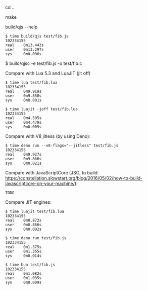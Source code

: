cd ..

make

build/qjs --help

```
$ time build/qjs test/fib.js 
102334155
real    0m13.443s
user    0m13.297s
sys     0m0.006s
```

$ build/qjsc -e test/fib.js -o test/fib.c

Compare with Lua 5.3 and LuaJIT (jit off)
```
$ time lua test/fib.lua 
102334155
real    0m9.919s
user    0m9.858s
sys     0m0.001s

$ time luajit -joff test/fib.lua 
102334155
real    0m4.505s
user    0m4.479s
sys     0m0.005s
```

Compare with V8 jitless (by using Deno):
```
$ time deno run --v8-flags="--jitless" test/fib.js
102334155
real    0m9.927s
user    0m9.866s
sys     0m0.021s
```


Compare with JavaScriptCore (JSC, to build: https://constellation.slowstart.org/blog/2016/05/02/how-to-build-javascriptcore-on-your-machine/):
```
TODO
```

Compare JIT engines:
```
$ time luajit test/fib.lua 
102334155
real    0m0.872s
user    0m0.866s
sys     0m0.002s

$ time deno run test/fib.js
102334155
real    0m1.375s
user    0m1.355s
sys     0m0.014s

$ time bun test/fib.js
102334155
real    0m1.082s
user    0m1.035s
sys     0m0.009s
```